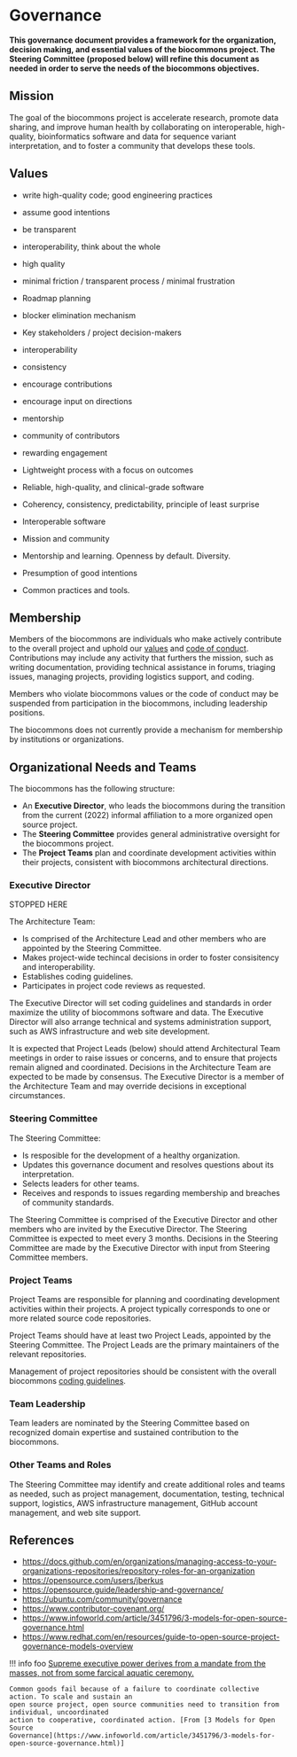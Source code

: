 # Governance

**This governance document provides a framework for the organization, decision making, and essential
values of the biocommons project. The Steering Committee (proposed below) will refine this document
as needed in order to serve the needs of the biocommons objectives.**

## Mission

The goal of the biocommons project is accelerate research, promote data sharing, and improve human
health by collaborating on interoperable, high-quality, bioinformatics software and data for
sequence variant interpretation, and to foster a community that develops these tools.

## Values

- write high-quality code; good engineering practices
- assume good intentions
- be transparent
- interoperability, think about the whole
- high quality 
- minimal friction / transparent process / minimal frustration
- Roadmap planning
- blocker elimination mechanism
- Key stakeholders / project decision-makers
- interoperability
- consistency
- encourage contributions
- encourage input on directions
- mentorship
- community of contributors
- rewarding engagement

- Lightweight process with a focus on outcomes
- Reliable, high-quality, and clinical-grade software
- Coherency, consistency, predictability, principle of least surprise
- Interoperable software
- Mission and community
- Mentorship and learning. Openness by default. Diversity.
- Presumption of good intentions
- Common practices and tools.

## Membership

Members of the biocommons are individuals who make actively contribute to the overall project and
uphold our [values](values.md) and [code of conduct](code-of-conduct.md). Contributions may include
any activity that furthers the mission, such as writing documentation, providing technical
assistance in forums, triaging issues, managing projects, providing logistics support, and coding.

Members who violate biocommons values or the code of conduct may be suspended from participation in
the biocommons, including leadership positions.

The biocommons does not currently provide a mechanism for membership by institutions or
organizations.

## Organizational Needs and Teams

The biocommons has the following structure:

- An **Executive Director**, who leads the biocommons during the transition from the current (2022)
  informal affiliation to a more organized open source project.
- The **Steering Committee** provides general administrative oversight for the biocommons project.
- The **Project Teams** plan and coordinate development activities within their projects,
  consistent with biocommons architectural directions.

### Executive Director

STOPPED HERE

The Architecture Team:

- Is comprised of the Architecture Lead and other members who are appointed by the Steering
  Committee.
- Makes project-wide techincal decisions in order to foster consisitency and interoperability.
- Establishes coding guidelines.
- Participates in project code reviews as requested.


The Executive Director will set
  coding guidelines and standards in order maximize the utility of biocommons software and data. The
  Executive Director will also arrange technical and systems administration support, such as AWS
  infrastructure and web site development.


It is expected that Project Leads (below) should attend Architectural Team meetings in order to
raise issues or concerns, and to ensure that projects remain aligned and coordinated. Decisions in
the Architecture Team are expected to be made by consensus. The Executive Director is a member of
the Architecture Team and may override decisions in exceptional circumstances.


### Steering Committee

The Steering Committee:

- Is resposible for the development of a healthy organization.
- Updates this governance document and resolves questions about its interpretation.
- Selects leaders for other teams.
- Receives and responds to issues regarding membership and breaches of community standards.

The Steering Committee is comprised of the Executive Director and other members who are invited by the
Executive Director.  The Steering Committee is expected to meet every 3 months.  Decisions in the
Steering Committee are made by the Executive Director with input from Steering Committee members.


### Project Teams

Project Teams are responsible for planning and coordinating development activities within their
projects. A project typically corresponds to one or more related source code repositories.

Project Teams should have at least two Project Leads, appointed by the Steering Committee. The Project
Leads are the primary maintainers of the relevant repositories.

Management of project repositories should be consistent with the overall biocommons [coding
guidelines](coding-guidelines.md).

### Team Leadership

Team leaders are nominated by the Steering Committee based on recognized domain expertise and
sustained contribution to the biocommons.

### Other Teams and Roles

The Steering Committee may identify and create additional roles and teams as needed, such as project
management, documentation, testing, technical support, logistics, AWS infrastructure management,
GitHub account management, and web site support.

## References

- https://docs.github.com/en/organizations/managing-access-to-your-organizations-repositories/repository-roles-for-an-organization
- https://opensource.com/users/jberkus
- https://opensource.guide/leadership-and-governance/
- https://ubuntu.com/community/governance
- https://www.contributor-covenant.org/
- https://www.infoworld.com/article/3451796/3-models-for-open-source-governance.html
- https://www.redhat.com/en/resources/guide-to-open-source-project-governance-models-overview



!!! info foo
    [Supreme executive power derives from a mandate from the masses, not from some farcical aquatic
    ceremony.](https://youtu.be/KN9c2TAWMlg?t=134)
    
    Common goods fail because of a failure to coordinate collective action. To scale and sustain an
    open source project, open source communities need to transition from individual, uncoordinated
    action to cooperative, coordinated action. [From [3 Models for Open Source
    Governance](https://www.infoworld.com/article/3451796/3-models-for-open-source-governance.html)]


